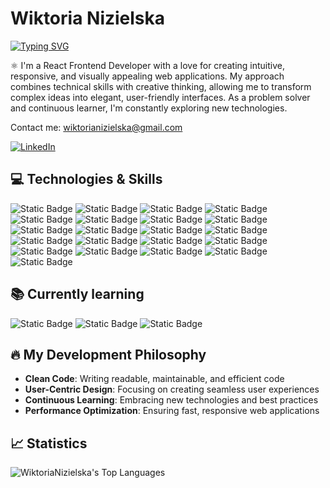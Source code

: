 # Wiktoria Nizielska
[![Typing SVG](https://readme-typing-svg.demolab.com?font=Montserrat&weight=500&pause=1000&color=6B7ED7&background=2C18FF00&width=435&lines=Frontend+Developer)](https://git.io/typing-svg)

⚛️ I'm a React Frontend Developer with a love for creating intuitive, responsive, and visually appealing web applications. My approach combines technical skills with creative thinking, allowing me to transform complex ideas into elegant, user-friendly interfaces. As a problem solver and continuous learner, I'm constantly exploring new technologies.

Contact me: wiktorianizielska@gmail.com

[![LinkedIn](https://img.shields.io/badge/LinkedIn-%23222222.svg?style=for-the-badge&logo=linkedin&logoColor=white)](https://www.linkedin.com/in/wiktoria-nizielska)

 
## 💻 Technologies & Skills
![Static Badge](https://img.shields.io/badge/REACT-%20?style=for-the-badge&logo=react&logoColor=black&color=%2361DBFB) ![Static Badge](https://img.shields.io/badge/REDUX-%20%20?style=for-the-badge&logo=redux&logoColor=white&color=%23764abc) ![Static Badge](https://img.shields.io/badge/REDUX--SAGA-%20%20?style=for-the-badge&logo=redux&logoColor=white&color=%23764abc) ![Static Badge](https://img.shields.io/badge/JAVASCRIPT-%20%20?style=for-the-badge&logo=JAVASCRIPT&logoColor=black&color=%23F0DB4F) ![Static Badge](https://img.shields.io/badge/TanStack%20Query-%20?style=for-the-badge&logo=react&logoColor=black&color=%2361dbfb)
 ![Static Badge](https://img.shields.io/badge/STYLED--COMPONENTS-%20%20?style=for-the-badge&logo=styled-components&logoColor=white&logoSize=auto&color=%23DF728C) ![Static Badge](https://img.shields.io/badge/REACT--ROUTER-%20%20?style=for-the-badge&logo=react-router&logoColor=white&color=%23E04442) ![Static Badge](https://img.shields.io/badge/CREATE_REACT_APP-%20?style=for-the-badge&logo=react&logoColor=black&color=%2361DBFB)  ![Static Badge](https://img.shields.io/badge/REACT_HOOKS-%20?style=for-the-badge&logo=react&logoColor=black&color=%2361DBFB)
 ![Static Badge](https://img.shields.io/badge/ASYNC%2FAWAIT-%20%20?style=for-the-badge&logo=JAVASCRIPT&logoColor=black&color=%23F0DB4F) ![Static Badge](https://img.shields.io/badge/API(FETCH%2C_AXIOS)-%20%20?style=for-the-badge&logo=JAVASCRIPT&logoColor=black&color=%23F0DB4F) ![Static Badge](https://img.shields.io/badge/ERROR_HANDLING-%20%20?style=for-the-badge&logo=JAVASCRIPT&logoColor=black&color=%23F0DB4F) ![Static Badge](https://img.shields.io/badge/NPM-%20%20?style=for-the-badge&logo=npm&color=%23CC3534) ![Static Badge](https://img.shields.io/badge/GIT-%20%20?style=for-the-badge&logo=GIT&logoColor=white&color=%23F1502F) ![Static Badge](https://img.shields.io/badge/HTML-%20%20?style=for-the-badge&logo=HTML5&logoColor=white&color=%23e34c26) ![Static Badge](https://img.shields.io/badge/CSS-%20%20?style=for-the-badge&logo=css3&logoColor=white&color=%23264de4) ![Static Badge](https://img.shields.io/badge/FIGMA-%20?style=for-the-badge&logo=FIGMA&logoColor=white&color=%23A259FF) ![Static Badge](https://img.shields.io/badge/SCRUM-%20?style=for-the-badge&logo=scrum&logoColor=white&color=%23BFD869) ![Static Badge](https://img.shields.io/badge/RESPONSIVE_WEB_DESIGN-%20?style=for-the-badge&color=%23F6BA65) ![Static Badge](https://img.shields.io/badge/TEAMWORK-%20?style=for-the-badge&logo=slack&color=%23770303) ![Static Badge](https://img.shields.io/badge/PULL_REQUESTS_%26_REVIEW-%20?style=for-the-badge&logo=GITHUB&color=%2326104C)


## 📚 Currently learning
![Static Badge](https://img.shields.io/badge/TypeScript-3178C6?style=for-the-badge&logo=typescript&logoColor=white) ![Static Badge](https://img.shields.io/badge/TAILWIND-%20?style=for-the-badge&logo=tailwind%20css&logoColor=white&color=%2306b6d4) ![Static Badge](https://img.shields.io/badge/vite-%20?style=for-the-badge&logo=vite&logoColor=white&color=%23B28DD8)


## 🔥 My Development Philosophy
- **Clean Code**: Writing readable, maintainable, and efficient code
- **User-Centric Design**: Focusing on creating seamless user experiences
- **Continuous Learning**: Embracing new technologies and best practices
- **Performance Optimization**: Ensuring fast, responsive web applications


## 📈 Statistics
![WiktoriaNizielska's Top Languages](https://github-readme-stats.vercel.app/api/top-langs/?username=WiktoriaNizielska&theme=solarized-light&show_icons=true&hide_border=true&layout=compact)













<!--
**WiktoriaNizielska/WiktoriaNizielska** is a ✨ _special_ ✨ repository because its `README.md` (this file) appears on your GitHub profile.



Here are some ideas to get you started:

- 🔭 I’m currently working on ...
- 🌱 I’m currently learning ...
- 👯 I’m looking to collaborate on ...
- 🤔 I’m looking for help with ...
- 💬 Ask me about ...
- 📫 How to reach me: ...
- 😄 Pronouns: ...
- ⚡ Fun fact: ...
-->
